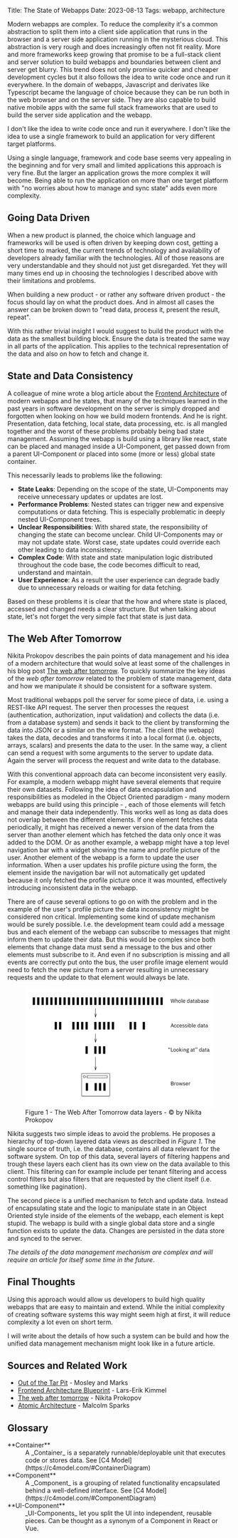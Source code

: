 Title: The State of Webapps
Date: 2023-08-13
Tags: webapp, architecture

Modern webapps are complex. To reduce the complexity it's a common abstraction to split them into a client side application that runs in the browser and a server side application running in the mysterious cloud. This abstraction is very rough and does increasingly often not fit reality. More and more frameworks keep growing that promise to be a full-stack client and server solution to build webapps and boundaries between client and server get blurry. This trend does not only promise quicker and cheaper development cycles but it also follows the idea to write code once and run it everywhere. In the domain of webapps, Javascript and derivates like Typescript became the language of choice because they can be run both in the web browser and on the server side. They are also capable to build native mobile apps with the same full stack frameworks that are used to build the server side application and the webapp.

I don't like the idea to write code once and run it everywhere. I don't like the idea to use a single framework to build an application for very different target platforms.

Using a single language, framework and code base seems very appealing in the beginning and for very small and limited applications this approach is very fine. But the larger an application grows the more complex it will become. Being able to run the application on more than one target platform with "no worries about how to manage and sync state" adds even more complexity. 

## Going Data Driven

When a new product is planned, the choice which language and frameworks will be used is often driven by keeping down cost, getting a short time to marked, the current trends of technology and availability of developers already familiar with the technologies. All of those reasons are very understandable and they should not just get disregarded. Yet they will many times end up in choosing the technologies I described above with their limitations and problems.

When building a new product - or rather any software driven product - the focus should lay on what the product does. And in almost all cases the answer can be broken down to "read data, process it, present the result, repeat".

With this rather trivial insight I would suggest to build the product with the data as the smallest building block. Ensure the data is treated the same way in all parts of the application. This applies to the technical representation of the data and also on how to fetch and change it.

## State and Data Consistency

A colleague of mine wrote a blog article about the [Frontend Architecture](https://gerroden.github.io/frontend-architecture-blueprint/) of modern webapps and he states, that many of the techniques learned in the past years in software development on the server is simply dropped and forgotten when looking on how we build modern frontends. And he is right. Presentation, data fetching, local state, data processing, etc. is all mangled together and the worst of these problems probably being bad state management. Assuming the webapp is build using a library like react, state can be placed and managed inside a UI-Component, get passed down from a parent UI-Component or placed into some (more or less) global state container. 

This necessarily leads to problems like the following:

- **State Leaks**: Depending on the scope of the state, UI-Components may receive unnecessary updates or updates are lost.
- **Performance Problems**: Nested states can trigger new and expensive computations or data fetching. This is especially problematic in deeply nested UI-Component trees.
- **Unclear Responsibilities**: With shared state, the responsibility of changing the state can become unclear. Child UI-Components may or may not update state. Worst case, state updates could override each other leading to data inconsistency.
- **Complex Code**: With state and state manipulation logic distributed throughout the code base, the code becomes difficult to read, understand and maintain. 
- **User Experience**: As a result the user experience can degrade badly due to unnecessary reloads or waiting for data fetching.

Based on these problems it is clear that the how and where state is placed, accessed and changed needs a clear structure. But when talking about state, let's not forget the very simple fact that state is just data. 

## The Web After Tomorrow

Nikita Prokopov describes the pain points of data management and his idea of a modern architecture that would solve at least some of the challenges in his blog post [The web after tomorrow](https://tonsky.me/blog/the-web-after-tomorrow/). To quickly summarize the key ideas of the _web after tomorrow_ related to the problem of state management, data and how we manipulate it should be consistent for a software system.

Most traditional webapps poll the server for some piece of data, i.e. using a REST-like API request. The server then processes the request (authentication, authorization, input validation) and collects the data (i.e. from a database system) and sends it back to the client by transforming the data into JSON or a similar on the wire format. The client (the webapp) takes the data, decodes and transforms it into a local format (i.e. objects, arrays, scalars) and presents the data to the user. In the same way, a client can send a request with some arguments to the server to update data. Again the server will process the request and write data to the database. 

With this conventional approach data can become inconsistent very easily. For example, a modern webapp might have several elements that require their own datasets. Following the idea of data encapsulation and responsibilities as modeled in the Object Oriented paradigm - many modern webapps are build using this principle - , each of those elements will fetch and manage their data independently. This works well as long as data does not overlap between the different elements. If one element fetches data periodically, it might has received a newer version of the data from the server than another element which has fetched the data only once it was added to the DOM. Or as another example, a webapp might have a top level navigation bar with a widget showing the name and profile picture of the user. Another element of the webapp is a form to update the user information. When a user updates his profile picture using the form, the element inside the navigation bar will not automatically get updated because it only fetched the profile picture once it was mounted, effectively introducing inconsistent data in the webapp.

There are of cause several options to go on with the problem and in the example of the user's profile picture the data inconsistency might be considered non critical. Implementing some kind of update mechanism would be surely possible. I.e. the development team could add a message bus and each element of the webapp can subscribe to messages that might inform them to update their data. But this would be complex since both elements that change data must send a message to the bus and other elements must subscribe to it. And even if no subscription is missing and all events are correctly put onto the bus, the user profile image element would need to fetch the new picture from a server resulting in unnecessary requests and the update to that element would always be late. 

<figure>
  <img src="assets/posts/state-of-webapps/data-layers.png" alt="A top-down view of the data layers in the model of the web after tomorrow" style="max-width:100%;"/>
  <figcaption>Figure 1 - The Web After Tomorrow data layers - © by Nikita Prokopov</figcaption>
</figure>

Nikita suggests two simple ideas to avoid the problems. He proposes a hierarchy of top-down layered data views as described in _Figure 1_. The single source of truth, i.e. the database, contains all data relevant for the software system. On top of this data, several layers of filtering happens and trough these layers each client has its own view on the data available to this client. This filtering can for example include per tenant filtering and access control filters but also filters that are requested by the client itself (i.e. something like pagination). 

The second piece is a unified mechanism to fetch and update data. Instead of encapsulating state and the logic to manipulate state in an Object Oriented style inside of the elements of the webapp, each element is kept stupid. The webapp is build with a single global data store and a single function exists to update the data. Changes are persisted in the data store and synced to the server. 

_The details of the data management mechanism are complex and will require an article for itself some time in the future_.

## Final Thoughts

Using this approach would allow us developers to build high quality webapps that are easy to maintain and extend. While the initial complexity of creating software systems this way might seem high at first, it will reduce complexity a lot even on short term.

I will write about the details of how such a system can be build and how the unified data management mechanism might look like in a future article.


## Sources and Related Work

- [Out of the Tar Pit](https://curtclifton.net/papers/MoseleyMarks06a.pdf) - Mosley and Marks
- [Frontend Architecture Blueprint](https://gerroden.github.io/frontend-architecture-blueprint/) - Lars-Erik Kimmel
- [The web after tomorrow](https://tonsky.me/blog/the-web-after-tomorrow/) - Nikita Prokopov
- [Atomic Architecture](https://www.juxt.pro/blog/atomic-architecture/) - Malcolm Sparks

## Glossary

<dl>
  <dt>**Container**</dt>
  <dd>A _Container_ is a separately runnable/deployable unit that executes code or stores data. See [C4 Model](https://c4model.com/#ContainerDiagram)</dd>
  <dt>**Component**</dt>
  <dd>A _Component_ is a grouping of related functionality encapsulated behind a well-defined interface. See [C4 Model](https://c4model.com/#ComponentDiagram)</dd>
  <dt>**UI-Component**</dt>
  <dd>_UI-Components_ let you split the UI into independent, reusable pieces. Can be thought as a synonym of a Component in React or Vue.</dd>
</dl>
<br />

